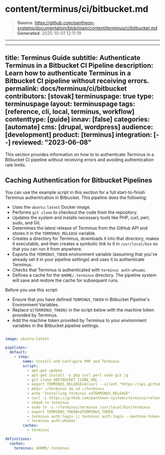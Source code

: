 # content/terminus/ci/bitbucket.md

> **Source**: https://github.com/pantheon-systems/documentation/blob/main/content/terminus/ci/bitbucket.md
> **Generated**: 2025-10-01 12:11:19

---

---
title: Terminus Guide
subtitle: Authenticate Terminus in a Bitbucket CI Pipeline
description: Learn how to authenticate Terminus in a Bitbucket CI pipeline without receiving errors.
permalink: docs/terminus/ci/bitbucket
contributors: [stovak]
terminuspage: true
type: terminuspage
layout: terminuspage
tags: [reference, cli, local, terminus, workflow]
contenttype: [guide]
innav: [false]
categories: [automate]
cms: [drupal, wordpress]
audience: [development]
product: [terminus]
integration: [--]
reviewed: "2023-06-08"
---

This section provides information on how to to authenticate Terminus in a Bitbucket CI pipeline without receiving errors and avoiding authentication rate limits.

## Caching Authentication for Bitbucket Pipelines

You can use the example script in this section for a full start-to-finish Terminus authentication in Bitbucket. This pipeline does the following:

- Uses the `ubuntu:latest` Docker image.
- Performs `git clone` to checkout the code from the repository.
- Updates the system and installs necessary tools like PHP, curl, perl, sudo, and Git.
- Determines the latest release of Terminus from the GitHub API and stores it in the `TERMINUS_RELEASE` variable.
- Creates a directory for Terminus, downloads it into that directory, makes it executable, and then creates a symbolic link to it in `/usr/local/bin` so that you can run it from anywhere.
- Exports the `TERMINUS_TOKEN` environment variable (assuming that you've already set it in your pipeline settings) and uses it to authenticate Terminus.
- Checks that Terminus is authenticated with `terminus auth:whoami`.
- Defines a cache for the `$HOME/.terminus` directory. The pipeline system will save and restore the cache for subsequent runs.

<Alert title="Note"  type="info" >

Before you use this script:

- Ensure that you have defined `TERMINUS_TOKEN` in Bitbucket Pipeline's Environment Variables.
- Replace `${TERMINUS_TOKEN}` in the script below with the machine token provided by Terminus.
- Add the machine token provided by Terminus to your environment variables in the Bitbucket pipeline settings.

</Alert>

```yaml:title=bitbucket-pipelines.yml

image: ubuntu:latest

pipelines:
  default:
    - step:
        name: Install and Configure PHP and Terminus
        script:
          - apt-get update
          - apt-get install -y php curl perl sudo git jq
          - git clone $BITBUCKET_CLONE_URL .
          - export TERMINUS_RELEASE=$(curl --silent "https://api.github.com/repos/pantheon-systems/terminus/releases/latest" | jq -r .tag_name)
          - mkdir ~/terminus && cd ~/terminus
          - echo "Installing Terminus v$TERMINUS_RELEASE"
          - curl -L https://github.com/pantheon-systems/terminus/releases/download/$TERMINUS_RELEASE/terminus.phar --output terminus
          - chmod +x terminus
          - sudo ln -s ~/terminus/terminus /usr/local/bin/terminus
          - export TERMINUS_TOKEN=$TERMINUS_TOKEN
          - terminus auth:login || terminus auth:login --machine-token="${TERMINUS_TOKEN}"
          - terminus auth:whoami
        caches:
          - terminus

definitions:
  caches:
    terminus: $HOME/.terminus
```

